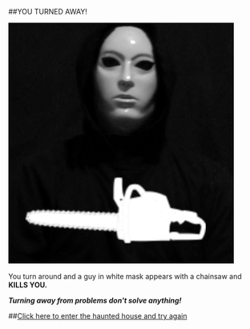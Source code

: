 ##YOU TURNED AWAY!

![](Chainsaw-Man.png)

You turn around and a guy in white mask appears with a chainsaw and **KILLS YOU.**

_**Turning away from problems don't solve anything!**_

##[Click here to enter the haunted house and try again](../../begin.md)